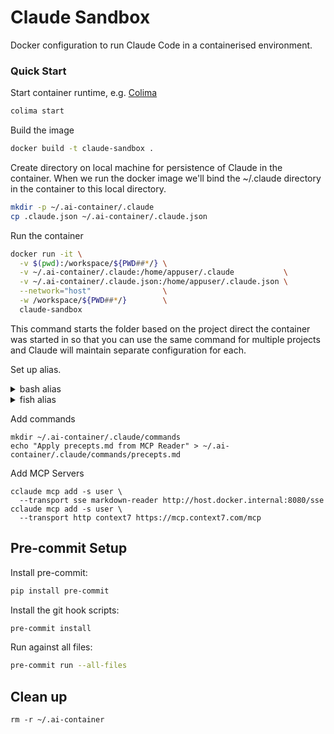 # Claude Sandbox

Docker configuration to run Claude Code in a containerised environment.

### Quick Start

Start container runtime, e.g. [Colima](https://github.com/abiosoft/colima)

```sh
colima start
```

Build the image

```sh
docker build -t claude-sandbox .
```

Create directory on local machine for persistence of Claude in the container.
When we run the docker image we'll bind the ~/.claude directory in the container
to this local directory.

```sh
mkdir -p ~/.ai-container/.claude
cp .claude.json ~/.ai-container/.claude.json
```

Run the container

```sh
docker run -it \
  -v $(pwd):/workspace/${PWD##*/} \
  -v ~/.ai-container/.claude:/home/appuser/.claude           \
  -v ~/.ai-container/.claude.json:/home/appuser/.claude.json \
  --network="host"                \
  -w /workspace/${PWD##*/}        \
  claude-sandbox
```

This command starts the folder based on the project direct the container was
started in so that you can use the same command for multiple projects and Claude
will maintain separate configuration for each.

Set up alias.

<details>
<summary>bash alias</summary>

Add this to your `~/.bashrc` or `~/.bash_profile`:

```bash
alias claude-box='docker run -it  \
  -v $(pwd):/workspace/${PWD##*/} \
  -v ~/.ai-container/.claude:/home/appuser/.claude \
  -v ~/.ai-container/.claude.json:/home/appuser/.claude.json \
  --network="host"                \
  -w /workspace/${PWD##*/}        \
  claude-sandbox'
```

Then reload your shell configuration:

```bash
source ~/.bashrc
```

</details>

<details>
<summary>fish alias</summary>
```fish
function claude-box
    docker run -it \
        -v $(pwd):/workspace/(path basename $PWD)        \
        -v ~/.ai-container/.claude:/home/appuser/.claude \
        -v ~/.ai-container/.claude.json:/home/appuser/.claude.json \
        -w /workspace/(path basename $PWD)               \
        claude-sandbox $argv
end
```

</details>

Add commands

```
mkdir ~/.ai-container/.claude/commands
echo "Apply precepts.md from MCP Reader" > ~/.ai-container/.claude/commands/precepts.md
```

Add MCP Servers

```
cclaude mcp add -s user \
  --transport sse markdown-reader http://host.docker.internal:8080/sse
cclaude mcp add -s user \
  --transport http context7 https://mcp.context7.com/mcp
```

## Pre-commit Setup

Install pre-commit:

```bash
pip install pre-commit
```

Install the git hook scripts:

```bash
pre-commit install
```

Run against all files:

```bash
pre-commit run --all-files
```

## Clean up

```
rm -r ~/.ai-container
```
